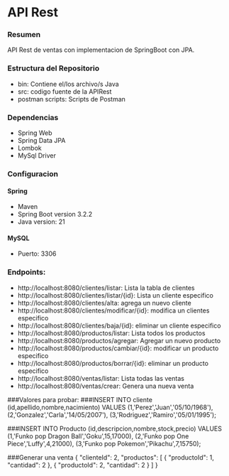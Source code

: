 # API Rest

### Resumen
API Rest de ventas con implementacion de SpringBoot con JPA.

### Estructura del Repositorio

- bin: Contiene el/los archivo/s Java
- src: codigo fuente de la APIRest
- postman scripts: Scripts de Postman


### Dependencias
- Spring Web
- Spring Data JPA
- Lombok
- MySql Driver

### Configuracion
#### Spring
- Maven
- Spring Boot version 3.2.2
- Java version: 21

#### MySQL
- Puerto: 3306


### Endpoints:
- http://localhost:8080/clientes/listar: Lista la tabla de clientes
- http://localhost:8080/clientes/listar/{id}: Lista un cliente especifico
- http://localhost:8080/clientes/alta: agrega un nuevo cliente
- http://localhost:8080/clientes/modificar/{id}: modifica un clientes especifico
- http://localhost:8080/clientes/baja/{id}: eliminar un cliente especifico
- http://localhost:8080/productos/listar: Lista todos los productos
- http://localhost:8080/productos/agregar: Agregar un nuevo producto
- http://localhost:8080/productos/cambiar/{id}: modificar un producto especifico
- http://localhost:8080/productos/borrar/{id}: eliminar un producto especifico
- http://localhost:8080/ventas/listar: Lista todas las ventas
- http://localhost:8080/ventas/crear: Genera una nueva venta

###Valores para probar:
###INSERT INTO cliente (id,apellido,nombre,nacimiento)
VALUES
(1,'Perez','Juan','05/10/1968'),
(2,'Gonzalez','Carla','14/05/2007'),
(3,'Rodriguez','Ramiro','05/01/1995');

###INSERT INTO Producto (id,descripcion,nombre,stock,precio)
VALUES
(1,'Funko pop Dragon Ball','Goku',15,17000),
(2,'Funko pop One Piece','Luffy',4,21000),
(3,'Funko pop Pokemon','Pikachu',7,15750);

###Generar una venta
{
  "clienteId": 2,
  "productos": [
    {
      "productoId": 1,
      "cantidad": 2
    },
    {
      "productoId": 2,
      "cantidad": 2
    }
  ]
}
